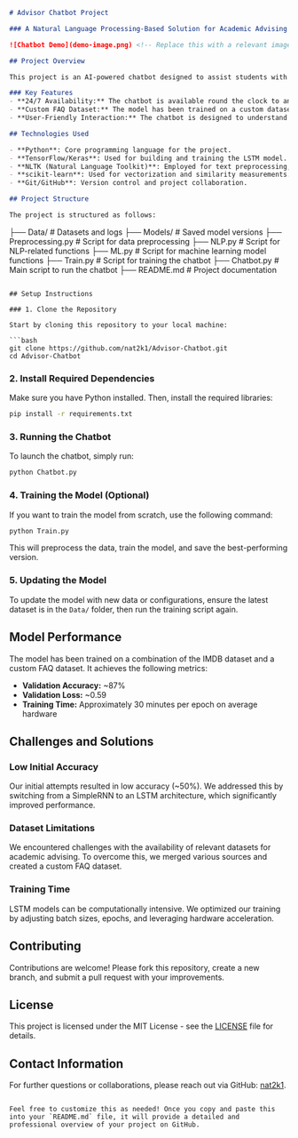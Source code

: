 ```markdown
# Advisor Chatbot Project

### A Natural Language Processing-Based Solution for Academic Advising

![Chatbot Demo](demo-image.png) <!-- Replace this with a relevant image/gif from your project -->

## Project Overview

This project is an AI-powered chatbot designed to assist students with academic advising. The chatbot leverages Natural Language Processing (NLP) techniques and a Long Short-Term Memory (LSTM) Recurrent Neural Network (RNN) model to provide accurate and contextual responses to common advising questions.

### Key Features
- **24/7 Availability:** The chatbot is available round the clock to answer questions related to course registration, campus events, academic policies, and more.
- **Custom FAQ Dataset:** The model has been trained on a custom dataset tailored specifically for academic advising, alongside standard NLP datasets.
- **User-Friendly Interaction:** The chatbot is designed to understand natural language input and provide precise answers, enhancing the overall advising experience.

## Technologies Used

- **Python**: Core programming language for the project.
- **TensorFlow/Keras**: Used for building and training the LSTM model.
- **NLTK (Natural Language Toolkit)**: Employed for text preprocessing, including tokenization, stopword removal, and lemmatization.
- **scikit-learn**: Used for vectorization and similarity measurements.
- **Git/GitHub**: Version control and project collaboration.

## Project Structure

The project is structured as follows:

```
├── Data/                          # Datasets and logs
├── Models/                        # Saved model versions
├── Preprocessing.py               # Script for data preprocessing
├── NLP.py                         # Script for NLP-related functions
├── ML.py                          # Script for machine learning model functions
├── Train.py                       # Script for training the chatbot
├── Chatbot.py                     # Main script to run the chatbot
├── README.md                      # Project documentation
```

## Setup Instructions

### 1. Clone the Repository

Start by cloning this repository to your local machine:

```bash
git clone https://github.com/nat2k1/Advisor-Chatbot.git
cd Advisor-Chatbot
```

### 2. Install Required Dependencies

Make sure you have Python installed. Then, install the required libraries:

```bash
pip install -r requirements.txt
```

### 3. Running the Chatbot

To launch the chatbot, simply run:

```bash
python Chatbot.py
```

### 4. Training the Model (Optional)

If you want to train the model from scratch, use the following command:

```bash
python Train.py
```

This will preprocess the data, train the model, and save the best-performing version.

### 5. Updating the Model

To update the model with new data or configurations, ensure the latest dataset is in the `Data/` folder, then run the training script again.

## Model Performance

The model has been trained on a combination of the IMDB dataset and a custom FAQ dataset. It achieves the following metrics:

- **Validation Accuracy:** ~87%
- **Validation Loss:** ~0.59
- **Training Time:** Approximately 30 minutes per epoch on average hardware

## Challenges and Solutions

### Low Initial Accuracy
Our initial attempts resulted in low accuracy (~50%). We addressed this by switching from a SimpleRNN to an LSTM architecture, which significantly improved performance.

### Dataset Limitations
We encountered challenges with the availability of relevant datasets for academic advising. To overcome this, we merged various sources and created a custom FAQ dataset.

### Training Time
LSTM models can be computationally intensive. We optimized our training by adjusting batch sizes, epochs, and leveraging hardware acceleration.

## Contributing

Contributions are welcome! Please fork this repository, create a new branch, and submit a pull request with your improvements.

## License

This project is licensed under the MIT License - see the [LICENSE](LICENSE) file for details.

## Contact Information

For further questions or collaborations, please reach out via GitHub: [nat2k1](https://github.com/nat2k1).
```

Feel free to customize this as needed! Once you copy and paste this into your `README.md` file, it will provide a detailed and professional overview of your project on GitHub.
